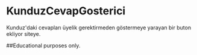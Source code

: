 # KunduzCevapGosterici
Kunduz'daki cevapları üyelik gerektirmeden göstermeye yarayan bir buton ekliyor siteye.


##Educational purposes only.
